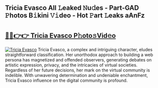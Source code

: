 ## Tricia Evasco All 𝙻eaked 𝙽u𝚍es - Part-GAD 𝙿hotos B𝚒kini 𝚅𝚒deo - Hot 𝙿art 𝙻eaks aAnFz

# <h2><a href="http://ld5blj.urlbe.top/?page=Tricia+Evasco">🔗🔗👉👉 Tricia Evasco P𝚑oto𝚜Vid𝚎o</a></h2>

[![Tricia Evasco](https://i.imgur.com/eBuTRDB.gif)](http://ld5blj.urlbe.top/?page=Tricia+Evasco)
Tricia Evasco, a complex and intriguing character, eludes straightforward classification. Her unorthodox approach to building a web persona has magnetized and offended observers, generating debates on artistic expression, privacy, and the intricacies of virtual societies. Regardless of her future decisions, her mark on the virtual community is indelible. With unwavering determination and undeniable enchantment, Tricia Evasco influence on the digital community is profound.
